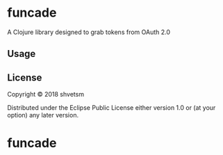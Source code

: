# funcade

A Clojure library designed to grab tokens from OAuth 2.0

## Usage



## License

Copyright © 2018 shvetsm

Distributed under the Eclipse Public License either version 1.0 or (at
your option) any later version.
# funcade

